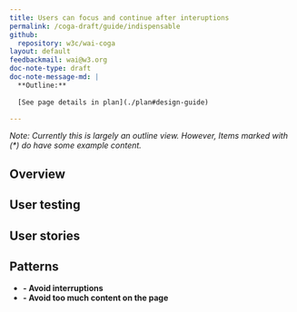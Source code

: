 ```yaml
---
title: Users can focus and continue after interuptions
permalink: /coga-draft/guide/indispensable
github:
  repository: w3c/wai-coga
layout: default
feedbackmail: wai@w3.org
doc-note-type: draft
doc-note-message-md: |
  **Outline:**
      
  [See page details in plan](./plan#design-guide)

---
```

*Note: Currently this is largely an outline view. However, Items marked with (\*) do have some example content.*

## Overview

## User testing

## User stories

## Patterns

- **[]() - Avoid interruptions**
- **[]() - Avoid too much content on the page**
